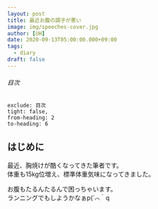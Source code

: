 ```yaml
---
layout: post
title: 最近お腹の調子が悪い
image: img/speeches-cover.jpg
author: [UH]
date: 2020-09-13T05:00:00.000+09:00
tags:
  - diary
draft: false
---
```


###### 目次

```toc
exclude: 目次
tight: false,
from-heading: 2
to-heading: 6
```

## はじめに

最近、胸焼けが酷くなってきた筆者です。  
体重も15kg位増え、標準体重気味になってきました。

お腹もたるんたるんで困っちゃいます。  
ランニングでもしようかなぁp(´⌒｀q
